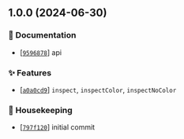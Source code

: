 ## 1.0.0 (2024-06-30)

### :pencil: Documentation

- [[`9596878`](https://github.com/flex-development/unist-util-inspect/commit/95968788b8c847e7121121b95405ba85f3dc3a26)] api

### :sparkles: Features

- [[`a0a0cd9`](https://github.com/flex-development/unist-util-inspect/commit/a0a0cd956f4faea606b84a014e48d9f0ed5f44b8)] `inspect`, `inspectColor`, `inspectNoColor`

### :house_with_garden: Housekeeping

- [[`797f120`](https://github.com/flex-development/unist-util-inspect/commit/797f120bd1e7f9131a410c4ce27580393ba627df)] initial commit


